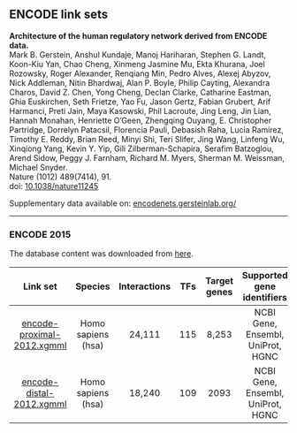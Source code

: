 ## ENCODE link sets

**Architecture of the human regulatory network derived from ENCODE data.<br/>**
Mark B. Gerstein, Anshul Kundaje, Manoj Hariharan, Stephen G. Landt, Koon-Kiu Yan, Chao Cheng, Xinmeng Jasmine Mu, Ekta Khurana, Joel Rozowsky, Roger Alexander, Renqiang Min, Pedro Alves, Alexej Abyzov, Nick Addleman, Nitin Bhardwaj, Alan P. Boyle, Philip Cayting, Alexandra Charos, David Z. Chen, Yong Cheng, Declan Clarke, Catharine Eastman, Ghia Euskirchen, Seth Frietze, Yao Fu, Jason Gertz, Fabian Grubert, Arif Harmanci, Preti Jain, Maya Kasowski, Phil Lacroute, Jing Leng, Jin Lian, Hannah Monahan, Henriette O’Geen, Zhengqing Ouyang, E. Christopher Partridge, Dorrelyn Patacsil, Florencia Pauli, Debasish Raha, Lucia Ramirez, Timothy E. Reddy, Brian Reed, Minyi Shi, Teri Slifer, Jing Wang, Linfeng Wu, Xinqiong Yang, Kevin Y. Yip, Gili Zilberman-Schapira, Serafim Batzoglou, Arend Sidow, Peggy J. Farnham, Richard M. Myers, Sherman M. Weissman, Michael Snyder.<br/>
Nature (1012) 489(7414), 91.<br/>
doi: [10.1038/nature11245](http://doi.org/10.1038/nature11245)

Supplementary data available on: [encodenets.gersteinlab.org/](http://encodenets.gersteinlab.org/)

---

### ENCODE 2015

The database content was downloaded from [here](http://encodenets.gersteinlab.org/). 

| **Link set** | **Species** | **Interactions** | **TFs** | **Target genes** | **Supported gene identifiers** |
| :---: | :---: | :---: | :---: | :---: | :---: |
| [encode-proximal-2012.xgmml	](https://projects.bigcat.unimaas.nl/data/cytargetlinker/linksets/encode/encode-proximal-2012.xgmml) | Homo sapiens (hsa) | 24,111 | 115 | 8,253 | NCBI Gene, Ensembl, UniProt, HGNC | 
| [encode-distal-2012.xgmml](https://projects.bigcat.unimaas.nl/data/cytargetlinker/linksets/encode/encode-distal-2012.xgmml) | Homo sapiens (hsa) | 18,240 | 109 | 2093 | NCBI Gene, Ensembl, UniProt, HGNC | 
